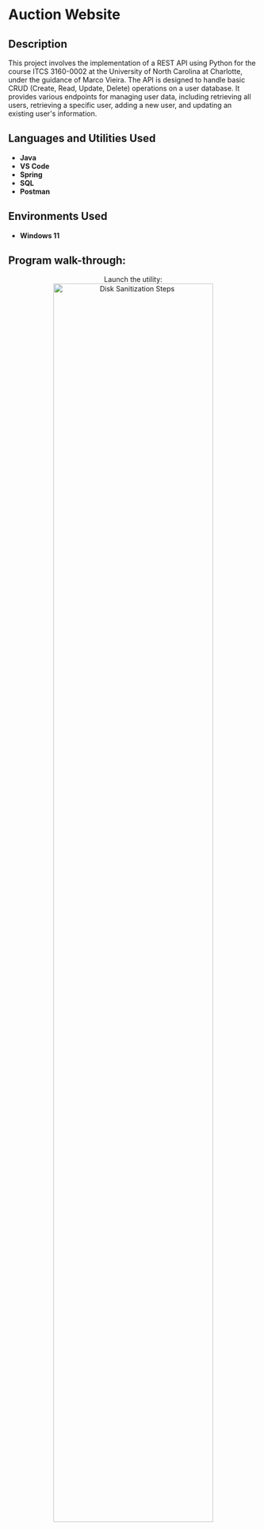<h1>Auction Website</h1>

<h2>Description</h2>
This project involves the implementation of a REST API using Python for the course ITCS 3160-0002 at the University of North Carolina at Charlotte, under the guidance of Marco Vieira. The API is designed to handle basic CRUD (Create, Read, Update, Delete) operations on a user database. It provides various endpoints for managing user data, including retrieving all users, retrieving a specific user, adding a new user, and updating an existing user's information.
<br />


<h2>Languages and Utilities Used</h2>

- <b>Java</b> 
- <b>VS Code</b>
- <b>Spring</b>
- <b>SQL</b>
- <b>Postman</b> 

<h2>Environments Used </h2>

- <b>Windows 11</b> 

<h2>Program walk-through:</h2>

<p align="center">
Launch the utility: <br/>
<img src="https://i.imgur.com/IBrBowD.png" height="80%" width="80%" alt="Disk Sanitization Steps"/>
<br />
</p>
